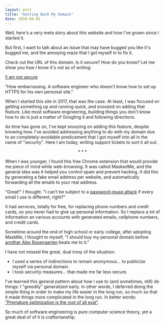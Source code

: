 ```yaml
---
layout: post
title: "Getting Back My Domain"
date: 2018-09-02
---
```


Well, here's a very meta story about this website and how I've grown since I started it. 

But first, I want to talk about an issue that may have bugged you like it's bugged me, and the annoying maze that I got 
myself in to fix it. 

Check out the URL of this domain. Is it secure? How do you know? Let me show you how *I* know it's not as of writing: 

[!I am not secure](_assets/alex-is-not-secure.png)

"How embarrassing. A software engineer who doesn't know how to set up HTTPS for his own personal site."

When I started this site in 2017, that was the case. At least, I was focused on getting something up and running quick, 
and snoozed on adding that feature. Like most software engineering, building things you don't know how to do is just a 
matter of Googling it and following directions. 

As time has gone on, I've kept snoozing on adding this feature, despite knowing how. 
I've avoided addressing anything to do with my domain due to an completely-avoidable predicament that I got 
myself into all in the name of "security". Here I am today, writing support tickets to sort it all out.

<center>* * * </center>

When I was younger, I found this free Chrome extension that would provide me piece of mind while web-browsing. It was 
called MaskedMe, and the general idea was it helped you control spam and prevent hacking. It did this by generating a fake 
email address per website, and automatically forwarding all the emails to your real address. 

"Great!" I thought. "I can't be subject to a [password-reuse attack](https://xkcd.com/792/) if every email I use is different, right?"

It had services, totally for free, for replacing phone numbers and credit cards, so you never had to give up personal information. 
So I replace a lot of information an various accounts with generated emails, cellphone numbers, and credit cards. 

Sometime around the end of high school or early college, after adopting MaskMe, I thought to myself, "I should buy my personal domain before [another Alex Rosengarten](https://www.facebook.com/public/Alex-Rosengarten) beats me to it."







I have not missed the great, dual irony of the situation: 
- I used a series of indirections to remain anonymous... to publicize myself via personal domain. 
- I took security measures... that made me far less secure.



I've learned this general pattern about how I use to (and sometimes, still) do things: I "greedily" generalized early. 
In other words, I deferred doing the simple thing in order to make my life easier in the long run, so much so that it made things more complicated in the long run. 
In better words: ["Premature optimization is the root of all eval"](https://en.wikiquote.org/wiki/Donald_Knuth#Computer_Programming_as_an_Art_(1974)).

So much of software engineering is pure computer science theory, yet a great deal of of it is craftsmanship. 

